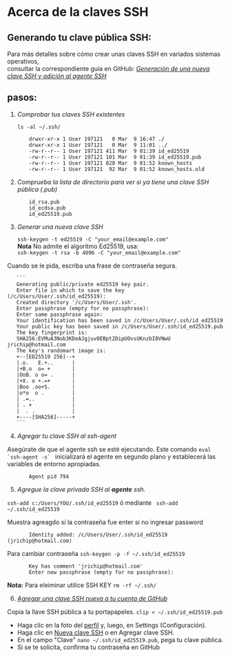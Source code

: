  # Acerca de la claves SSH  

## Generando tu clave pública SSH:

Para más detalles sobre cómo crear unas claves SSH en variados sistemas operativos,  
consultar la correspondiente guía en GitHub: *[Generación de una nueva clave SSH y adición al agente SSH](https://docs.github.com/es/authentication/connecting-to-github-with-ssh/generating-a-new-ssh-key-and-adding-it-to-the-ssh-agent)* 

## pasos:

1. *Comprobar tus claves SSH existentes*   

        
    `ls -al ~/.ssh/`
 ~~~   
        drwxr-xr-x 1 User 197121   0 Mar  9 16:47 ./
        drwxr-xr-x 1 User 197121   0 Mar  9 11:01 ../
        -rw-r--r-- 1 User 197121 411 Mar  9 01:39 id_ed25519
        -rw-r--r-- 1 User 197121 101 Mar  9 01:39 id_ed25519.pub
        -rw-r--r-- 1 User 197121 828 Mar  9 01:52 known_hosts
        -rw-r--r-- 1 User 197121  92 Mar  9 01:52 known_hosts.old 
 ~~~
2. *Comprueba la lista de directorio para ver si ya tiene una clave SSH pública (.pub)*
 ~~~
        id_rsa.pub
        id_ecdsa.pub
        id_ed25519.pub
 ~~~  

3. *Generar una nueva clave SSH*  

     `ssh-keygen -t ed25519 -C "your_email@example.com"`  
     **Nota** No admite el algoritmo Ed25519, usa:  
     `ssh-keygen -t rsa -b 4096 -C "your_email@example.com"`

Cuando se le pida, escriba una frase de contraseña segura.  

       ```  
       Generating public/private ed25519 key pair.
       Enter file in which to save the key (/c/Users/User/.ssh/id_ed25519):
       Created directory '/c/Users/User/.ssh'.
       Enter passphrase (empty for no passphrase):
       Enter same passphrase again:
       Your identification has been saved in /c/Users/User/.ssh/id_ed25519
       Your public key has been saved in /c/Users/User/.ssh/id_ed25519.pub
       The key fingerprint is:
       SHA256:EVMuA3Nob3KDeAJgjuv0EBpt2DipUOvsUKnzbI8VNwU jrichip@hotmail.com
       The key's randomart image is:
       +--[ED25519 256]--+
       |.o.   E.+..      |
       |+B.o  o= +       |
       |OoB. o o= .      |
       |+X. o +.=+       |
       |Boo .oo+S.       |
       |o*o  o .         |
       | .=..            |
       | . +             |
       |  . .            |
       +----[SHA256]-----+      
       ```  
4. *Agregar tu clave SSH al ssh-agent*  

 Asegúrate de que el agente ssh se esté ejecutando. Este comando ``` eval `ssh-agent -s`  ``` inicializará el agente en segundo plano y establecerá las variables de entorno apropiadas.  
~~~
       Agent pid 794
~~~  
5. *Agregue la clave privada SSH al **agente** ssh.*
 
```ssh-add c:/Users/YOU/.ssh/id_ed25519``` ó mediante ` ssh-add ~/.ssh/id_ed25519`  

Muestra agreagdo si la  contraseña fue enter si no ingresar password
~~~
       Identity added: /c/Users/User/.ssh/id_ed25519 (jrichip@hotmail.com)
~~~ 
Para cambiar contraseña `ssh-keygen -p -f ~/.ssh/id_ed25519
`
~~~
       Key has comment 'jrichip@hotmail.com'
       Enter new passphrase (empty for no passphrase):
~~~  
**Nota:** Para eleiminar utilice SSH KEY `rm -rf ~/.ssh/`
   
6. *[Agregar una clave SSH nueva a tu cuenta de GitHub](https://docs.github.com/es/authentication/connecting-to-github-with-ssh/adding-a-new-ssh-key-to-your-github-account)*  


 Copia la llave SSH pública a tu portapapeles. `clip < ~/.ssh/id_ed25519.pub `  

 * Haga clic en la foto del [perfil](https://github.com/settings/keys) y, luego, en Settings (Configuración).
 * Haga clic en [Nueva clave SSH](https://github.com/settings/ssh/new) o en Agregar clave SSH.  
 * En el campo "Clave" `nano ~/.ssh/id_ed25519.pub`, pega tu clave pública.
 * Si se te solicita, confirma tu contraseña en GitHub

